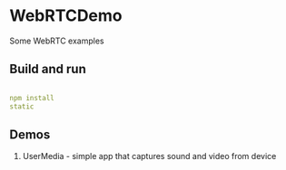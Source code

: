 # WebRTCDemo
Some WebRTC examples


## Build and run

```yaml

npm install
static
```

## Demos

1. UserMedia - simple app that captures sound and video from device 
